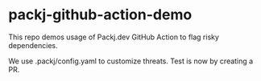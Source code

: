 # packj-github-action-demo
This repo demos usage of Packj.dev GitHub Action to flag risky dependencies. 

We use .packj/config.yaml to customize threats. Test is now by creating a PR.
